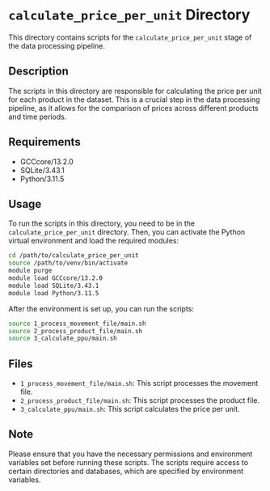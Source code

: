 # `calculate_price_per_unit` Directory

This directory contains scripts for the `calculate_price_per_unit` stage of the data processing pipeline.

## Description

The scripts in this directory are responsible for calculating the price per unit for each product in the dataset. This is a crucial step in the data processing pipeline, as it allows for the comparison of prices across different products and time periods.

## Requirements

- GCCcore/13.2.0
- SQLite/3.43.1
- Python/3.11.5

## Usage

To run the scripts in this directory, you need to be in the `calculate_price_per_unit` directory. Then, you can activate the Python virtual environment and load the required modules:

```bash
cd /path/to/calculate_price_per_unit
source /path/to/venv/bin/activate
module purge
module load GCCcore/13.2.0
module load SQLite/3.43.1
module load Python/3.11.5
```

After the environment is set up, you can run the scripts:

```bash
source 1_process_movement_file/main.sh
source 2_process_product_file/main.sh
source 3_calculate_ppu/main.sh
```

## Files

- `1_process_movement_file/main.sh`: This script processes the movement file.
- `2_process_product_file/main.sh`: This script processes the product file.
- `3_calculate_ppu/main.sh`: This script calculates the price per unit.

## Note

Please ensure that you have the necessary permissions and environment variables set before running these scripts. The scripts require access to certain directories and databases, which are specified by environment variables.
